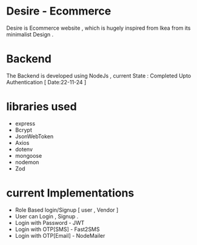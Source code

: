 
# Desire - Ecommerce

Desire is Ecommerce website , which is hugely inspired from Ikea from its minimalist Design . 

# Backend
The Backend is developed using NodeJs , current State : Completed Upto Authentication [ Date:22-11-24 ]

# libraries used

* express
* Bcrypt
* JsonWebToken
* Axios
* dotenv
* mongoose
* nodemon
* Zod

# current Implementations
* Role Based login/Signup [ user , Vendor ]
* User can Login , Signup . 
* Login with Password - JWT
* Login with OTP[SMS] - Fast2SMS
* Login with OTP[Email] - NodeMailer
